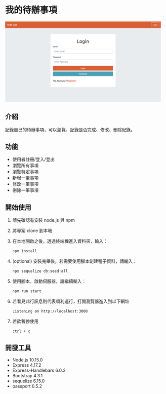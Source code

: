 # 我的待辦事項

![Index page about Todo List](./public/snapshot_20220206.png)

## 介紹

記錄自己的待辦事項，可以瀏覽、記錄是否完成、修改、刪除紀錄。

## 功能

- 使用者註冊/登入/登出
- 瀏覽所有事項
- 瀏覽特定事項
- 新增一筆事項
- 修改一筆事項
- 刪除一筆事項

## 開始使用

1. 請先確認有安裝 node.js 與 npm
2. 將專案 clone 到本地
3. 在本地開啟之後，透過終端機進入資料夾，輸入：

   ```bash
   npm install
   ```
4. (optional) 安裝完畢後，若需要使用腳本創建種子資料，請輸入：

   ```bash
   npx sequelize db:seed:all
   ```

5. 使用腳本，啟動伺服器，請繼續輸入：

   ```bash
   npm run start
   ```

6. 若看見此行訊息則代表順利運行，打開瀏覽器進入到以下網址

   ```bash
   Listening on http://localhost:3000
   ```

7. 若欲暫停使用

   ```bash
   ctrl + c
   ```

## 開發工具

- Node.js 10.15.0
- Express 4.17.2
- Express-Handlebars 6.0.2
- Bootstrap 4.3.1
- sequelize 6.15.0
- passport 0.5.2